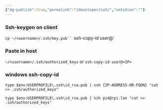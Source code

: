 ```yaml
---
{"dg-publish":true,"permalink":"/developer/ssh/","noteIcon":""}
---
```




### Ssh-keygen on client
`cp ~/<username>/.ssh/key.pub``
`ssh-copy-id user@<IP>`

### Paste in host
`~/<username>/.ssh/authorized_keys`
or
`ssh-copy-id user@<IP>`

### windows ssh-copy-id
`type $env:USERPROFILE\.ssh\id_rsa.pub | ssh {IP-ADDRESS-OR-FQDN} "cat >> .ssh/authorized_keys"`

`type $env:USERPROFILE\.ssh\id_rsa.pub | ssh pi4@rpi.lan "cat >> .ssh/authorized_keys"`